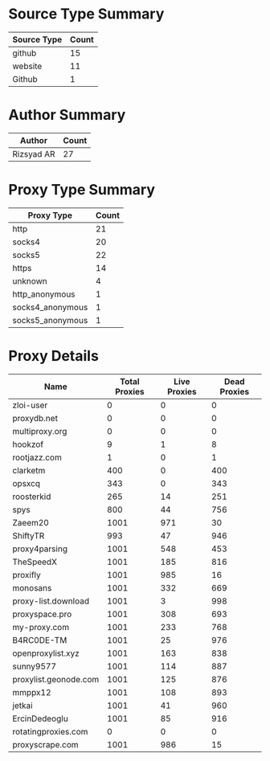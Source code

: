 # Source Type Summary

| Source Type | Count |
|-------------|-------|
| github | 15 |
| website | 11 |
| Github | 1 |


# Author Summary

| Author | Count |
|--------|-------|
| Rizsyad AR | 27 |


# Proxy Type Summary

| Proxy Type | Count |
|------------|-------|
| http | 21 |
| socks4 | 20 |
| socks5 | 22 |
| https | 14 |
| unknown | 4 |
| http_anonymous | 1 |
| socks4_anonymous | 1 |
| socks5_anonymous | 1 |


# Proxy Details

| Name | Total Proxies | Live Proxies | Dead Proxies |
|------|---------------|--------------|---------------|
| zloi-user | 0 | 0 | 0 |
| proxydb.net | 0 | 0 | 0 |
| multiproxy.org | 0 | 0 | 0 |
| hookzof | 9 | 1 | 8 |
| rootjazz.com | 1 | 0 | 1 |
| clarketm | 400 | 0 | 400 |
| opsxcq | 343 | 0 | 343 |
| roosterkid | 265 | 14 | 251 |
| spys | 800 | 44 | 756 |
| Zaeem20 | 1001 | 971 | 30 |
| ShiftyTR | 993 | 47 | 946 |
| proxy4parsing | 1001 | 548 | 453 |
| TheSpeedX | 1001 | 185 | 816 |
| proxifly | 1001 | 985 | 16 |
| monosans | 1001 | 332 | 669 |
| proxy-list.download | 1001 | 3 | 998 |
| proxyspace.pro | 1001 | 308 | 693 |
| my-proxy.com | 1001 | 233 | 768 |
| B4RC0DE-TM | 1001 | 25 | 976 |
| openproxylist.xyz | 1001 | 163 | 838 |
| sunny9577 | 1001 | 114 | 887 |
| proxylist.geonode.com | 1001 | 125 | 876 |
| mmppx12 | 1001 | 108 | 893 |
| jetkai | 1001 | 41 | 960 |
| ErcinDedeoglu | 1001 | 85 | 916 |
| rotatingproxies.com | 0 | 0 | 0 |
| proxyscrape.com | 1001 | 986 | 15 |
